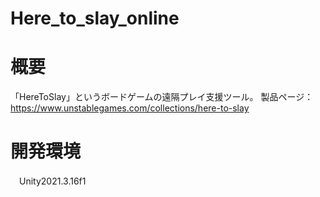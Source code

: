 # Here_to_slay_online
# 概要
「HereToSlay」というボードゲームの遠隔プレイ支援ツール。
製品ページ：https://www.unstablegames.com/collections/here-to-slay
# 開発環境
　Unity2021.3.16f1
